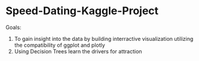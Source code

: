 # Speed-Dating-Kaggle-Project
Goals:
1. To gain insight into the data by building interractive visualization utilizing the compatibility of ggplot and plotly  
2. Using Decision Trees learn the drivers for attraction
